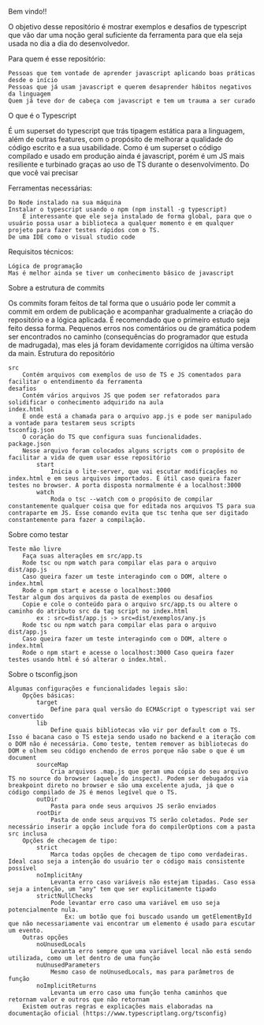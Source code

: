 Bem vindo!!

O objetivo desse repositório é mostrar exemplos e desafios de typescript que vão dar uma noção geral suficiente da ferramenta para que ela seja usada no dia a dia do desenvolvedor.

Para quem é esse repositório:

    Pessoas que tem vontade de aprender javascript aplicando boas práticas desde o início
    Pessoas que já usam javascript e querem desaprender hábitos negativos da linguagem
    Quem já teve dor de cabeça com javascript e tem um trauma a ser curado

O que é o Typescript

É um superset do typescript que trás tipagem estática para a linguagem, além de outras features, com o propósito de melhorar a qualidade do código escrito e a sua usabilidade. Como é um superset o código compilado e usado em produção ainda é javascript, porém é um JS mais resiliente e turbinado graças ao uso de TS durante o desenvolvimento.
Do que você vai precisar

Ferramentas necessárias:

    Do Node instalado na sua máquina
    Instalar o typescript usando o npm (npm install -g typescript)
        É interessante que ele seja instalado de forma global, para que o usuário possa usar a biblioteca a qualquer momento e em qualquer projeto para fazer testes rápidos com o TS.
    De uma IDE como o visual studio code

Requisitos técnicos:

    Lógica de programação
    Mas é melhor ainda se tiver um conhecimento básico de javascript

Sobre a estrutura de commits

Os commits foram feitos de tal forma que o usuário pode ler commit a commit em ordem de publicação e acompanhar gradualmente a criação do repositório e a lógica aplicada. É recomendado que o primeiro estudo seja feito dessa forma. Pequenos erros nos comentários ou de gramática podem ser encontrados no caminho (consequências do programador que estuda de madrugada), mas eles já foram devidamente corrigidos na última versão da main.
Estrutura do repositório

    src
        Contém arquivos com exemplos de uso de TS e JS comentados para facilitar o entendimento da ferramenta
    desafios
        Contém vários arquivos JS que podem ser refatorados para solidificar o conhecimento adquirido na aula
    index.html
        É onde está a chamada para o arquivo app.js e pode ser manipulado a vontade para testarem seus scripts
    tsconfig.json
        O coração do TS que configura suas funcionalidades.
    package.json
        Nesse arquivo foram colocados alguns scripts com o propósito de facilitar a vida de quem usar esse repositório
            start
                Inicia o lite-server, que vai escutar modificações no index.html e em seus arquivos importados. É útil caso queira fazer testes no browser. A porta disposta normalmente é a localhost:3000
            watch
                Roda o tsc --watch com o propósito de compilar constantemente qualquer coisa que for editada nos arquivos TS para sua contraparte em JS. Esse comando evita que tsc tenha que ser digitado constantemente para fazer a compilação.

Sobre como testar

    Teste mão livre
        Faça suas alterações em src/app.ts
        Rode tsc ou npm watch para compilar elas para o arquivo dist/app.js
        Caso queira fazer um teste interagindo com o DOM, altere o index.html
        Rode o npm start e acesse o localhost:3000
    Testar algum dos arquivos da pasta de exemplos ou desafios
        Copie e cole o conteúdo para o arquivo src/app.ts ou altere o caminho do atributo src da tag script no index.html
            ex : src=dist/app.js -> src=dist/exemplos/any.js
        Rode tsc ou npm watch para compilar elas para o arquivo dist/app.js
        Caso queira fazer um teste interagindo com o DOM, altere o index.html
        Rode o npm start e acesse o localhost:3000 Caso queira fazer testes usando html é só alterar o index.html.

Sobre o tsconfig.json

    Algumas configurações e funcionalidades legais são:
        Opções básicas:
            target
                Define para qual versão do ECMAScript o typescript vai ser convertido
            lib
                Define quais bibliotecas vão vir por default com o TS. Isso é bacana caso o TS esteja sendo usado no backend e a iteração com o DOM não é necessária. Como teste, tentem remover as bibliotecas do DOM e olhem seu código enchendo de erros porque não sabe o que é um document
            sourceMap
                Cria arquivos .map.js que geram uma cópia do seu arquivo TS no source do browser (aquele do inspect). Podem ser debugados via breakpoint direto no browser e são uma excelente ajuda, já que o código compilado de JS é menos legível que o TS.
            outDir
                Pasta para onde seus arquivos JS serão enviados
            rootDir
                Pasta de onde seus arquivos TS serão coletados. Pode ser necessário inserir a opção include fora do compilerOptions com a pasta src inclusa
        Opções de checagem de tipo:
            strict
                Marca todas opções de checagem de tipo como verdadeiras. Ideal caso seja a intenção do usuário ter o código mais consistente possível
            noImplicitAny
                Levanta erro caso variáveis não estejam tipadas. Caso essa seja a intenção, um "any" tem que ser explicitamente tipado
            strictNullChecks
                Pode levantar erro caso uma variável em uso seja potencialmente nula.
                    Ex: um botão que foi buscado usando um getElementById que não necessariamente vai encontrar um elemento é usado para escutar um evento.
        Outras opções
            noUnusedLocals
                Levanta erro sempre que uma variável local não está sendo utilizada, como um let dentro de uma função
            nuUnusedParameters
                Mesmo caso de noUnusedLocals, mas para parâmetros de função
            noImplicitReturns
                Levanta um erro caso uma função tenha caminhos que retornam valor e outros que não retornam
        Existem outras regras e explicações mais elaboradas na documentação oficial (https://www.typescriptlang.org/tsconfig)
